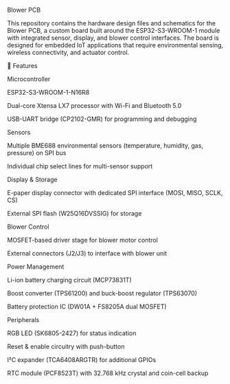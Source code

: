 Blower PCB

This repository contains the hardware design files and schematics for the Blower PCB, a custom board built around the ESP32-S3-WROOM-1 module with integrated sensor, display, and blower control interfaces. The board is designed for embedded IoT applications that require environmental sensing, wireless connectivity, and actuator control.

🚀 Features

Microcontroller

ESP32-S3-WROOM-1-N16R8

Dual-core Xtensa LX7 processor with Wi-Fi and Bluetooth 5.0

USB-UART bridge (CP2102-GMR) for programming and debugging

Sensors

Multiple BME688 environmental sensors (temperature, humidity, gas, pressure) on SPI bus

Individual chip select lines for multi-sensor support

Display & Storage

E-paper display connector with dedicated SPI interface (MOSI, MISO, SCLK, CS)

External SPI flash (W25Q16DVSSIG) for storage

Blower Control

MOSFET-based driver stage for blower motor control

External connectors (J2/J3) to interface with blower unit

Power Management

Li-ion battery charging circuit (MCP73831T)

Boost converter (TPS61200) and buck-boost regulator (TPS63070)

Battery protection IC (DW01A + FS8205A dual MOSFET)

Peripherals

RGB LED (SK6805-2427) for status indication

Reset & enable circuitry with push-button

I²C expander (TCA6408ARGTR) for additional GPIOs

RTC module (PCF8523T) with 32.768 kHz crystal and coin-cell backup
